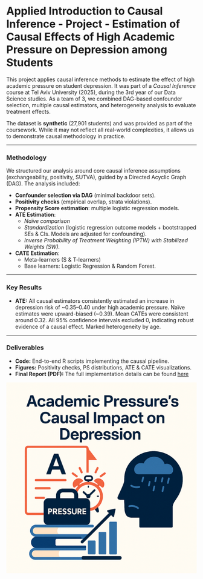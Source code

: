 # Applied Introduction to Causal Inference - Project - Estimation of Causal Effects of High Academic Pressure on Depression among Students
This project applies causal inference methods to estimate the effect of high academic pressure on student depression. It was part of a *Causal Inference* course at Tel Aviv University (2025), during the 3rd year of our Data Science studies. As a team of 3, we combined DAG-based confounder selection, multiple causal estimators, and heterogeneity analysis to evaluate treatment effects.

The dataset is **synthetic** (27,901 students) and was provided as part of the coursework. While it may not reflect all real-world complexities, it allows us to demonstrate causal methodology in practice.

---

### Methodology

We structured our analysis around core causal inference assumptions (exchangeability, positivity, SUTVA), guided by a Directed Acyclic Graph (DAG). The analysis included:

- **Confounder selection via DAG** (minimal backdoor sets).  
- **Positivity checks** (empirical overlap, strata violations).  
- **Propensity Score estimation**: multiple logistic regression models. 
- **ATE Estimation**:  
  - *Naïve comparison*  
  - *Standardization* (logistic regression outcome models + bootstrapped SEs & CIs. Models are adjusted for confounding).  
  - *Inverse Probability of Treatment Weighting (IPTW) with Stabilized Weights (SW).* 
- **CATE Estimation**:  
  - Meta-learners (S & T-learners)  
  - Base learners: Logistic Regression & Random Forest. 

---

### Key Results

- **ATE:** All causal estimators consistently estimated an increase in depression risk of ~0.35–0.40 under high academic pressure. Naïve estimates were upward-biased (~0.39). Mean CATEs were consistent around 0.32. All 95% confidence intervals excluded 0, indicating robust evidence of a causal effect. Marked heterogeneity by age.

---

### Deliverables

- **Code:** End-to-end R scripts implementing the causal pipeline.  
- **Figures:** Positivity checks, PS distributions, ATE & CATE visualizations.  
- **Final Report (PDF):** The full implementation details can be found [here](https://github.com/IdanKanat/Causal_Inference_Student_Depression_Project/blob/14b17fa9613ad7ab15d49402e3853a60157d9aa6/Intro%20to%20Causal%20Inference%20%E2%80%93%20Project%20Report%20%E2%80%93%20%20Student%20Depression%20Dataset%20-%20Idan%2C%20Yonatan%20%26%20Tomer%20-%204.9.2025.pdf)


![_](https://github.com/IdanKanat/Causal_Inference_Student_Depression_Project/blob/67fb3fdd3475c7a460a87c98b0711f5939104078/IntroCausalInferenceProject_ThemePic_StudentDepression.png)
